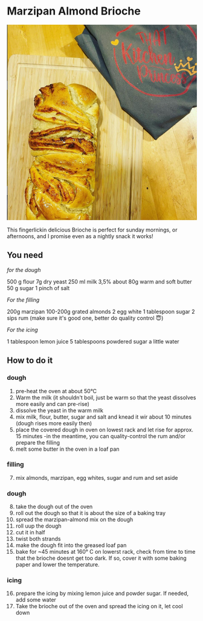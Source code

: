# Marzipan Almond Brioche

![Marzipan-Almond Brioche](https://github.com/LuiseFreese/thatkitchenprincess/blob/main/media/hefezopf.png)

This fingerlickin delicious Brioche is perfect for sunday mornings, or afternoons, and I promise even as a nightly snack it works!

## You need

*for the dough*

500 g flour
7g dry yeast
250 ml milk 3,5%
about 80g warm and soft butter
50 g sugar
1 pinch of salt

*For the filling* 

200g marzipan
100-200g grated almonds
2 egg white
1 tablespoon sugar
2 sips rum (make sure it's good one, better do quality control 😇)

*For the icing*

1 tablespoon lemon juice
5 tablespoons powdered sugar
a little water

## How to do it

### dough

1. pre-heat the oven at about 50°C
2. Warm the milk (it shouldn't boil, just be warm so that the yeast dissolves more easily and can pre-rise)
3. dissolve the yeast in the warm milk
4. mix milk, flour, butter, sugar and salt and knead it wir about 10 minutes (dough rises more easily then)
5. place the covered dough in oven on lowest rack and let rise for approx. 15 minutes -in the meantime, you can quality-control the rum and/or prepare the filling
6. melt some butter in the oven in a loaf pan

### filling

7. mix almonds, marzipan, egg whites, sugar and rum and set aside 

### dough

8. take the dough out of the oven
9. roll out the dough so that it is about the size of a baking tray
10. spread the marzipan-almond mix on the dough
11. roll uup the dough
12. cut it in half
13. twist both strands
14. make the dough fit into the greased loaf pan
15. bake for ~45 minutes at 160° C on lowerst rack, check from time to time that the brioche doesnt get too dark. If so, cover it with some baking paper and lower the temperature. 

### icing

16. prepare the icing by mixing lemon juice and powder sugar. If needed, add some water
17. Take the brioche out of the oven and spread the icing on it, let cool down





